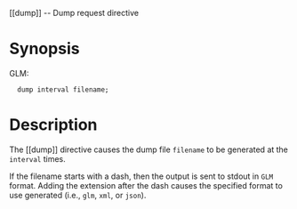 [[dump]] -- Dump request directive

# Synopsis
GLM:
~~~
  dump interval filename;
~~~

# Description
The [[dump]] directive causes the dump file `filename` to be generated at the `interval` times. 

If the filename starts with a dash, then the output is sent to stdout in `GLM` format.  Adding the extension after the dash causes the specified format to use generated (i.e., `glm`, `xml`, or `json`).